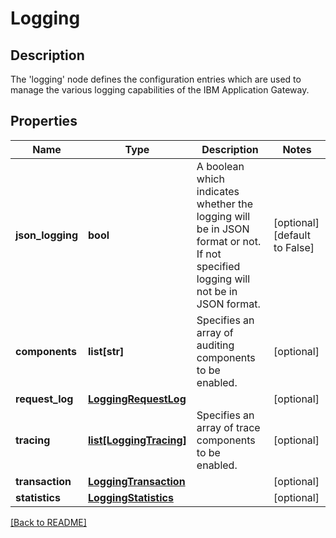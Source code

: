 # Logging

## Description

The 'logging' node defines the configuration entries which are used to manage the various logging capabilities of the IBM Application Gateway.


## Properties

Name | Type | Description | Notes
------------ | ------------- | ------------- | -------------
**json\_logging** | **bool** | A boolean which indicates whether the logging will be in JSON format or not. If not specified logging will not be in JSON format. | [optional] [default to False]
**components** | **list[str]** | Specifies an array of auditing components to be enabled.| [optional] 
**request\_log** | [**LoggingRequestLog**](LoggingRequestLog.md) |  | [optional] 
**tracing** | [**list[LoggingTracing]**](LoggingTracing.md) | Specifies an array of trace components to be enabled.| [optional] 
**transaction** | [**LoggingTransaction**](LoggingTransaction.md) |  | [optional] 
**statistics** | [**LoggingStatistics**](LoggingStatistics.md) |  | [optional] 

[[Back to README]](../README.md)



